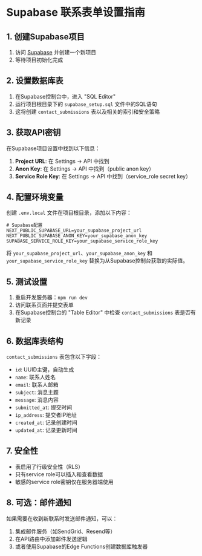 # Supabase 联系表单设置指南

## 1. 创建Supabase项目

1. 访问 [Supabase](https://supabase.com/) 并创建一个新项目
2. 等待项目初始化完成

## 2. 设置数据库表

1. 在Supabase控制台中，进入 "SQL Editor"
2. 运行项目根目录下的 `supabase_setup.sql` 文件中的SQL语句
3. 这将创建 `contact_submissions` 表以及相关的索引和安全策略

## 3. 获取API密钥

在Supabase项目设置中找到以下信息：

1. **Project URL**: 在 Settings -> API 中找到
2. **Anon Key**: 在 Settings -> API 中找到（public anon key）
3. **Service Role Key**: 在 Settings -> API 中找到（service_role secret key）

## 4. 配置环境变量

创建 `.env.local` 文件在项目根目录，添加以下内容：

```env
# Supabase配置
NEXT_PUBLIC_SUPABASE_URL=your_supabase_project_url
NEXT_PUBLIC_SUPABASE_ANON_KEY=your_supabase_anon_key
SUPABASE_SERVICE_ROLE_KEY=your_supabase_service_role_key
```

将 `your_supabase_project_url`、`your_supabase_anon_key` 和 `your_supabase_service_role_key` 替换为从Supabase控制台获取的实际值。

## 5. 测试设置

1. 重启开发服务器：`npm run dev`
2. 访问联系页面并提交表单
3. 在Supabase控制台的 "Table Editor" 中检查 `contact_submissions` 表是否有新记录

## 6. 数据库表结构

`contact_submissions` 表包含以下字段：

- `id`: UUID主键，自动生成
- `name`: 联系人姓名
- `email`: 联系人邮箱
- `subject`: 消息主题
- `message`: 消息内容
- `submitted_at`: 提交时间
- `ip_address`: 提交者IP地址
- `created_at`: 记录创建时间
- `updated_at`: 记录更新时间

## 7. 安全性

- 表启用了行级安全性（RLS）
- 只有service role可以插入和查看数据
- 敏感的service role密钥仅在服务器端使用

## 8. 可选：邮件通知

如果需要在收到新联系时发送邮件通知，可以：

1. 集成邮件服务（如SendGrid、Resend等）
2. 在API路由中添加邮件发送逻辑
3. 或者使用Supabase的Edge Functions创建数据库触发器 